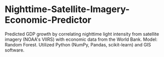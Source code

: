 # Nighttime-Satellite-Imagery-Economic-Predictor
Predicted GDP growth by correlating nighttime light intensity from satellite imagery (NOAA's VIIRS) with economic data from the World Bank. Model: Random Forest. Utilized Python (NumPy, Pandas, scikit-learn) and GIS software.
